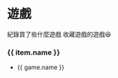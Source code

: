 
# 遊戲

紀錄買了些什麼遊戲
收藏遊戲的遊戲😆

<div class="flex flex-wrap">
  <div class="mr-4" v-for="item in items" :key="item.name">
    <h3 class="border-solid border-0 border-b">{{ item.name }}</h3>
    <ul>
      <li v-for="game in item.games" :key="game.name">{{ game.name }}</li>
    </ul>
  </div>
</div>


<script>
export default {
  data() {
    return {
      items: [
        {
          name: 'Nintendo Switch',
          games: [
            { name: '薩爾達傳說：曠野之息 & DLC' },
            { name: '薩爾達傳說：織夢島' },
            { name: '薩爾達無雙：災厄啟示錄 & DLC' },
            { name: '薩爾達傳說：禦天之劍 HD' },
            { name: '薩爾達傳說：王國之淚' },
            { name: '超級瑪利歐：奧德賽' },
            { name: '瑪利歐賽車 8 DX豪華版' },
            { name: '超級瑪利歐：3D收藏輯' },
            { name: '路易吉鬼屋 3' },
            { name: 'Splatoon 2 & DLC' },
            { name: '斯普拉頓 3 ( Splatoon 3 ) & DLC' },
            { name: '任天堂明星大亂鬥 特別版 & DLC' },
            { name: '天穗之咲稻姬' },
            { name: '少女與戰車：戰車夢幻大會戰 DX' },
            { name: '健身環大冒險' },
            { name: '健身拳擊' },
            { name: 'Fortnite' },
            { name: 'LABO Toy-Con 04: VR Kit' },
            { name: '越南大戰 X' },
            { name: '寶可夢：劍 & DLC' },
            { name: '寶可夢：晶燦鑽石' },
            { name: '寶可夢傳說：阿爾宙斯' },
            { name: '寶可夢：紫 & DLC' },
            { name: '集合啦！動物森友會' },
            { name: '十三機兵防衛圈' },
            { name: '異度神劍 3 & DLC' },
          ]
        },
        {
          name: 'Steam',
          games: [
            { name: 'Half-Life' },
            { name: 'Half-Life 2' },
            { name: 'Half-Life 2：Ep1' },
            { name: 'Half-Life 2：Ep2' },
            { name: 'PORTAL' },
            { name: 'PORTAL 2' },
            { name: 'Untitled Goose Game' },
            { name: '還願' },
            { name: '地球防衛軍 5' },
            { name: '空戰奇兵 7：未知天際' },
            { name: '最後指令 Last Command' },
            { name: '星際大戰 絕地：組織殞落' }
          ]
        }
      ],
    }
  }  
}
</script>